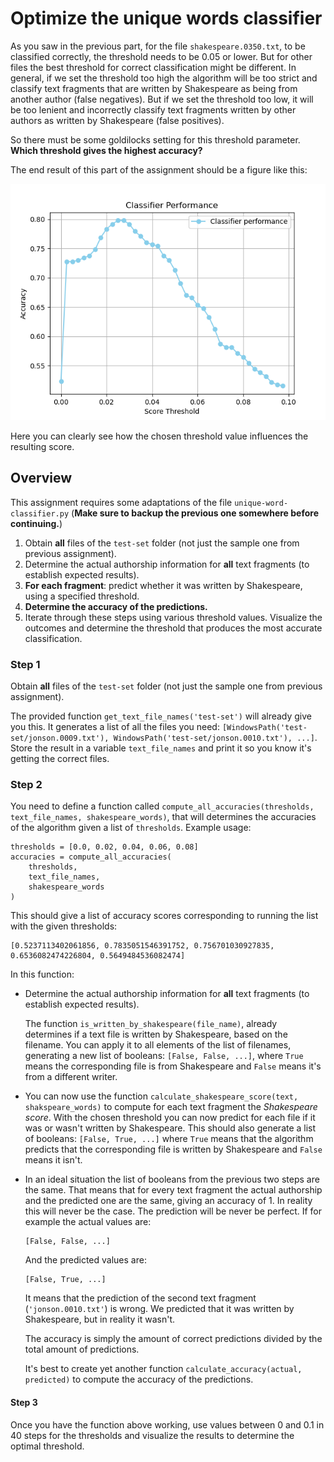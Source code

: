 # Optimize the unique words classifier

As you saw in the previous part, for the file `shakespeare.0350.txt`, to be classified correctly, the threshold needs to be 0.05 or lower. But for other files the best threshold for correct classification might be different. In general, if we set the threshold too high the algorithm will be too strict and classify text fragments that are written by Shakespeare as being from another author (false negatives). But if we set the threshold too low, it will be too lenient and incorrectly classify text fragments written by other authors as written by Shakespeare (false positives).

So there must be some goldilocks setting for this threshold parameter. **Which threshold gives the highest accuracy?**

The end result of this part of the assignment should be a figure like this:

![](unique-word-classifier.png)

Here you can clearly see how the chosen threshold value influences the resulting score.

## Overview

This assignment requires some adaptations of the file `unique-word-classifier.py` (**Make sure to backup the previous one somewhere before continuing.**)

1. Obtain **all** files of the `test-set` folder (not just the sample one from previous assignment).
2. Determine the actual authorship information for **all** text fragments (to establish expected results).
3. **For each fragment**: predict whether it was written by Shakespeare, using a specified threshold.
4. **Determine the accuracy of the predictions.**
5. Iterate through these steps using various threshold values. Visualize the outcomes and determine the threshold that produces the most accurate classification.

### Step 1

Obtain **all** files of the `test-set` folder (not just the sample one from previous assignment).

The provided function `get_text_file_names('test-set')` will already give you this. It generates a list of all the files you need: `[WindowsPath('test-set/jonson.0009.txt'), WindowsPath('test-set/jonson.0010.txt'), ...]`. Store the result in a variable `text_file_names` and print it so you know it's getting the correct files.

### Step 2

You need to define a function called `compute_all_accuracies(thresholds, text_file_names, shakespeare_words)`, that will determines the accuracies of the algorithm given a list of `thresholds`. Example usage:

    thresholds = [0.0, 0.02, 0.04, 0.06, 0.08]
    accuracies = compute_all_accuracies(
        thresholds,
        text_file_names,
        shakespeare_words
    )

This should give a list of accuracy scores corresponding to running the list with the given thresholds:

    [0.5237113402061856, 0.7835051546391752, 0.756701030927835, 0.6536082474226804, 0.5649484536082474]

In this function:

* Determine the actual authorship information for **all** text fragments (to establish expected results).

  The function `is_written_by_shakespeare(file_name)`, already determines if a text file is written by Shakespeare, based on the filename. You can apply it to all elements of the list of filenames, generating a new list of booleans: `[False, False, ...]`, where `True` means the corresponding file is from Shakespeare and `False` means it's from a different writer.

* You can now use the function `calculate_shakespeare_score(text, shakspeare_words)` to compute for each text fragment the _Shakespeare score_. With the chosen threshold you can now predict for each file if it was or wasn't written by Shakespeare. This should also generate a list of booleans: `[False, True, ...]` where `True` means that the algorithm predicts that the corresponding file is written by Shakespeare and `False` means it isn't.

* In an ideal situation the list of booleans from the previous two steps are the same. That means that for every text fragment the actual authorship and the predicted one are the same, giving an accuracy of 1. In reality this will never be the case. The prediction will be never be perfect. If for example the actual values are:

      [False, False, ...]

  And the predicted values are:

      [False, True, ...]

  It means that the prediction of the second text fragment (`'jonson.0010.txt'`) is wrong. We predicted that it was written by Shakespeare, but in reality it wasn't.

  The accuracy is simply the amount of correct predictions divided by the total amount of predictions.

  It's best to create yet another function `calculate_accuracy(actual, predicted)` to compute the accuracy of the predictions.

#### Step 3

Once you have the function above working, use values between 0 and 0.1 in 40 steps for the thresholds and visualize the results to determine the optimal threshold.
